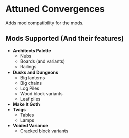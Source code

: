 # Attuned Convergences
Adds mod compatibility for the mods.

## Mods Supported (And their features)
- **Architects Palette**
  - Nubs
  - Boards (and variants)
  - Railings
- **Dusks and Dungeons**
  - Big lanterns
  - Big chains
  - Log Piles
  - Wood block variants
  - Leaf piles
- **Make It Goth**
- **Twigs**
  - Tables
  - Lamps
- **Voided Variance**
  - Cracked block variants